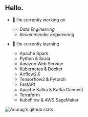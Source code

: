 ## Hello.

- 🔭 I’m currently working on 
  - *Data Engineering*
  - *Recommender Engineering*

- 🌱 I’m currently learning
  - Apache Spark
  - Python & Scala
  - Amazon Web Service
  - Kubernetes & Docker
  - Airflow2.0
  - Tensorflow2 & Pytorch
  - FastAPI
  - Apache Kafka & Kafka Connect
  - Terraform
  - KubeFlow & AWS SageMaker

![Anurag's github stats](https://github-readme-stats.vercel.app/api?username=ivoryRabbit&count_private=true&show_icons=true&theme=highcontrast)


<!--
**ivoryRabbit/ivoryRabbit** is a ✨ _special_ ✨ repository because its `README.md` (this file) appears on your GitHub profile.

Here are some ideas to get you started:

- 🔭 I’m currently working on ...
- 🌱 I’m currently learning ...
- 👯 I’m looking to collaborate on ...
- 🤔 I’m looking for help with ...
- 💬 Ask me about ...
- 📫 How to reach me: ...
- 😄 Pronouns: ...
- ⚡ Fun fact: ...
-->

